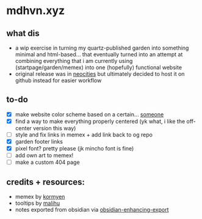 # mdhvn.xyz

## what dis
- a wip exercise in turning my quartz-published garden into something minimal and html-based... that eventually turned into an attempt at combining everything that i am currently using (startpage/garden/memex) into one (hopefully) functional website
- original release was in [neocities](https://rzy.neocities.com) but ultimately decided to host it on github instead for easier workflow

## to-do
- [x] make website color scheme based on a certain... [someone](https://www.youtube.com/watch?v=CQeTZ4_77PA)
- [x] find a way to make everything properly centered (yk what, i like the off-center version this way)
- [ ] style and fix links in memex + add link back to og repo
- [x] garden footer links
- [x] pixel font? pretty please (jk mincho font is fine)
- [ ] add own art to memex!
- [ ] make a custom 404 page

## credits + resources:
- memex by [kormyen](https://github.com/kormyen/memex)
- tooltips by [malihu](http://manos.malihu.gr/style-my-tooltips-jquery-plugin/)
- notes exported from obsidian via [obsidian-enhancing-export](https://github.com/mokeyish/obsidian-enhancing-export)
